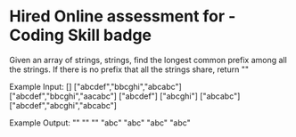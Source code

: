 Hired Online assessment for - Coding Skill badge
================================================

Given an array of strings, strings, find the longest common prefix among all the strings.
If there is no prefix that all the strings share, return ""

Example Input:
[]
["abcdef","bbcghi","abcabc"]
["abcdef","bbcghi","aacabc"]
["abcdef"]
["abcghi"]
["abcabc"]
["abcdef","abcghi","abcabc"]

Example Output:
""
""
""
"abc"
"abc"
"abc"
"abc"
